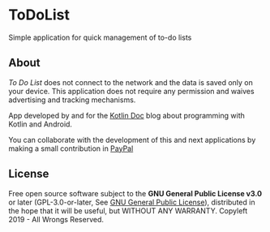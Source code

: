 ToDoList
========

Simple application for quick management of to-do lists


## About

*To Do List* does not connect to the network and the data is saved only on your device. This application does not require any permission and waives advertising and tracking mechanisms.
            
App developed by and for the [Kotlin Doc](https://kotlindoc.blogspot.com) blog about programming with Kotlin and Android.

You can collaborate with the development of this and next applications by making a small contribution in [PayPal](https://www.paypal.com/cgi-bin/webscr?cmd=_s-xclick&hosted_button_id=986PSAHLH6N4L)
            
           
## License

Free open source software subject to the **GNU General Public License v3.0** or later (GPL-3.0-or-later, See [GNU General Public License](https://www.gnu.org/licenses/gpl-3.0.txt)), distributed in the hope that it will be useful, but WITHOUT ANY WARRANTY. Copyleft 2019 - All Wrongs Reserved.



